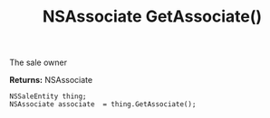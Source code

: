﻿---
uid: crmscript_ref_NSSaleEntity_GetAssociate
title: NSAssociate GetAssociate()
intellisense: NSSaleEntity.GetAssociate
keywords: NSSaleEntity, GetAssociate
so.topic: reference
---

The sale owner

**Returns:** NSAssociate


```crmscript
NSSaleEntity thing;
NSAssociate associate  = thing.GetAssociate();
```


